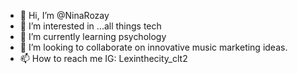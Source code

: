 - 👋 Hi, I’m @NinaRozay
- 👀 I’m interested in ...all things tech
- 🌱 I’m currently learning psychology
- 💞️ I’m looking to collaborate on innovative music marketing ideas. 
- 📫 How to reach me IG: Lexinthecity_clt2

<!---
NinaRozay/NinaRozay is a ✨ special ✨ repository because its `README.md` (this file) appears on your GitHub profile.
You can click the Preview link to take a look at your changes.
--->
